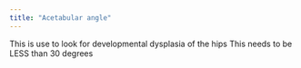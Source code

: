 ```yaml
---
title: "Acetabular angle"
---
```

This is use to look for developmental dysplasia of the hips
This needs to be LESS than 30 degrees

